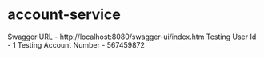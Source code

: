 # account-service
Swagger URL - http://localhost:8080/swagger-ui/index.htm
Testing User Id - 1
Testing Account Number - 567459872
